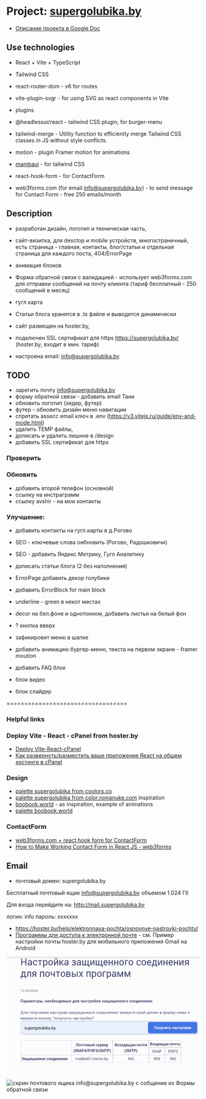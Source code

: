 # Project: [supergolubika.by](http://supergolubika.by)
- [Описание проекта в Google Doc](https://docs.google.com/document/d/10nQmqGPJNXcW5_kbkX_pV1O2SomaQHW9-_2c_d399Uo/edit?tab=t.0#heading=h.4raqo2yxsn9p)

## Use technologies
- React + Vite + TypeScript
- Tailwind CSS

- react-router-dom - v6 for routes
- vite-plugin-svgr - for using SVG as react components in Vite
- plugins
- @headlessui/react - tailwind CSS plugin, for burger-menu
- tailwind-merge - Utility function to efficiently merge Tailwind CSS classes in JS without style conflicts.
- motion - plugin Framer motion for animations
- [mambaui](https://mambaui.com/) - for tailwind CSS

- react-hook-form - for ContactForm
- web3forms.com (for email info@supergolubika.by) - to send message for Contact Form - free 250 emails/month

## Description
- разработан дизайн, логотип и техническая часть,
- сайт-визитка, для desctop и mobile устройств, многостраничный, есть страница - главная, контакты, блог/статьи и отдельная страница для каждого поста, 404/ErrorPage
- анимация блоков

- Форма обратной связи с валидацией - использует web3forms.com для отправки сообщений на почту клиента (тариф бесплатный - 250 сообщений в месяц)
- гугл карта
- Статьи блога хранятся в .ts файле и выводятся динамически
- сайт размещен на hoster.by, 
- подключен SSL сертификат для https https://supergolubika.by/ (hoster.by, входит в мин. тариф)
- настроена email: info@supergolubika.by

## TODO
- зарегить почту info@supergolubika.by
- форму обратной связи - добавить email Тани
- обновить логотип (хедер, футер)
- футер - обновить дизайн меню навигации
- спрятать assecc email ключ в .env (https://v3.vitejs.ru/guide/env-and-mode.html)
- удалить TEMP файлы, 
- дописать и удалить лишнне в /design
- добавить SSL сертификат для https

### Проверить

### Обновить
- добавить второй телефон (основной)
- ссылку на инстраграмм
- ccылку avshir - на мои контакты

### Улучшение:
- добавить контакты на гугл.карты в д.Рогово
- SEO - ключевые слова онбновить (Рогово, Радошковичи)
- SEO - добавить Яндекс Метрику, Гугл Аналитику
- дописать статьи блога (2 без наполнения)

- ErrorPage добавить декор голубики
- добавить ErrorBlock for main block
- underline - green в некот местах
- decor на бел.фоне и однотонном, добавить листья на белый фон
- ? кнопка вверх

- зафикировит меню в шапке
- добавить анимацию бургер-меню, текста на первом экране - framer moution

- добавить FAQ блок
- блок видео
- блок слайдер


==================================
### Helpful links
### Deploy Vite - React - cPanel from hoster.by
- [Deploy Vite-React-cPanel](https://www.linkedin.com/pulse/simple-guide-deploying-your-vite-react-app-cpanel-shishir-c4esc/)
- [Как развернуть/разместить ваше приложение React на общем хостинге в cPanel](https://hayhost.am/knowledgebase/263/-How-to-DeployorHost-your-React-App-on-Shared-Hosting-in-cPanel.html?language=russian)


### Design
- [palette supergolubika from coolors.co](https://coolors.co/2f3e56-c6d2e6-cae5c7-ead4c2-454545-f5f5f5)
- [palette supergolubika from color.romanuke.com](https://color.romanuke.com/tsvetovaya-palitra-3716/)
inspiration
- [boobook.world](https://www.boobook.world/) - as inspiration, example of animations
- [palette boobook.world](https://coolors.co/palette/2c1e49-c098fe-f4eff5-fcbb9a-473656)


### ContactForm
- [web3forms.com + react hook form for ContactForm](https://docs.web3forms.com/how-to-guides/js-frameworks/react-js/react-js)
- [How to Make Working Contact Form in React JS - web3forms](https://www.youtube.com/watch?v=94_6JPDi13g)

## Email
- почтовый домен: supergolubika.by

Бесплатный почтовый ящик
info@supergolubika.by объемом 1.024 Гб

Для входа перейдите на:
http://mail.supergolubika.by

логин: info
пароль: xxxxxxx

- https://hoster.by/help/elektronnaya-pochta/osnovnye-nastroyki-pochty/
- [Программы для доступа к электронной почте](https://hoster.by/help/elektronnaya-pochta/programmy-dlya-dostupa-k-elektronnoy-pochte/) - см. Пример настройки почты hoster.by для мобильного приложения Gmail на Android

![Инфо для настройки эл.почты](image-2.png)
![скрин почтового ящика info@supergolubika.by с собщение из Формы обратной связи](image-1.png)